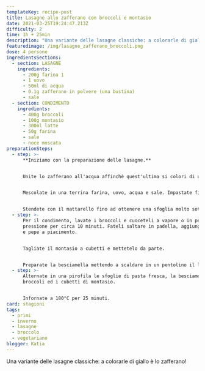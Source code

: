 ```yaml
---
templateKey: recipe-post
title: Lasagne allo zafferano con broccoli e montasio
date: 2021-03-25T19:24:47.213Z
difficulty: 2
time: 1h + 25min
description: "Una variante delle lasagne classiche: a colorarle di giallo è lo zafferano!"
featuredimage: /img/lasagne_zafferano_broccoli.png
dose: 4 persone
ingredientsSections:
  - section: LASAGNE
    ingredients:
      - 200g farina 1
      - 1 uovo
      - 50ml di acqua
      - 0.1g zafferano in polvere (una bustina)
      - sale
  - section: CONDIMENTO
    ingredients:
      - 400g broccoli
      - 100g montasio
      - 300ml latte
      - 50g farina
      - sale
      - noce moscata
preparationSteps:
  - step: >-
      **Iniziamo con la preparazione delle lasagne.**


      Unite lo zafferano all'acqua affinchè quest'ultima si colori di un giallo intenso.


      Mescolate in una terrina farina, uovo, acqua e sale. Impastate fino ad ottenere un panetto compatto e morbido.


      Stendete con il mattarello fino ad ottenere una sfoglia molto sottile e ricavate delle lasagne. Alternativamente, usate la macchina per la pasta fresca e create le vostre lasagne.
  - step: >-
      Per il condimento, lavate i broccoli e cuoceteli a vapore o in pentola a
      pressione per circa 10 minuti. Fateli saltare in padella, aggiungendo sale
      e pepe a piacimento.


      Tagliate il montasio a cubetti e mettetelo da parte.


      Preparate la besciamella mettendo a scaldare in un pentolino il latte. Aggiungete la noce moscata, il sale e la farina e continuate a mescolare con una frusta per evitare la formazione di grumi. Cuocete a fuoco dolce per circa 5 minuti finchè la besciamella non si sarà leggermente addensata.
  - step: >-
      Alternate in una pirofila le sfoglie di pasta fresca, la besciamella, i
      broccoli ed i cubetti di montasio. 


      Infornate a 180°C per 25 minuti.
card: stagioni
tags:
  - primi
  - inverno
  - lasagne
  - broccolo
  - vegetariano
blogger: Katia
---
```

Una variante delle lasagne classiche: a colorarle di giallo è lo zafferano!